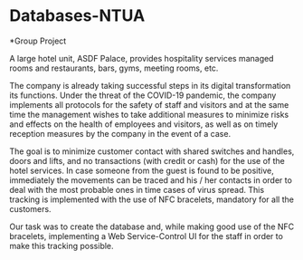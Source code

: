 # Databases-NTUA

*Group Project 

A large hotel unit, ASDF Palace, provides hospitality services
managed rooms and restaurants, bars, gyms, meeting rooms, etc.

The company is already taking successful steps in its digital transformation
its functions. Under the threat of the COVID-19 pandemic, the company implements all
protocols for the safety of staff and visitors and at the same time the
management wishes to take additional measures to minimize risks and
effects on the health of employees and visitors, as well as on timely reception
measures by the company in the event of a case.

The goal is to minimize customer contact with shared switches and
handles, doors and lifts, and no transactions (with credit
or cash) for the use of the hotel services. In case someone from
the guest is found to be positive, immediately the movements can be traced
and his / her contacts in order to deal with the most probable ones in time
cases of virus spread.
This tracking is implemented with the use of NFC bracelets, mandatory for all the customers.

Our task was to create the database and, while making good use of the NFC bracelets, implementing a Web Service-Control UI for the staff in order to make this tracking possible.

